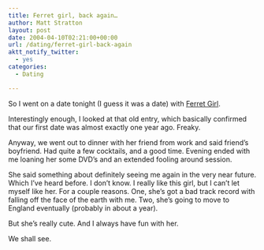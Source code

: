 ```yaml
---
title: Ferret girl, back again…
author: Matt Stratton
layout: post
date: 2004-04-10T02:21:00+00:00
url: /dating/ferret-girl-back-again
aktt_notify_twitter:
  - yes
categories:
  - Dating

---
```

So I went on a date tonight (I guess it was a date) with [Ferret Girl][1].

Interestingly enough, I looked at that old entry, which basically confirmed that our first date was almost exactly one year ago. Freaky.

Anyway, we went out to dinner with her friend from work and said friend&#8217;s boyfriend. Had quite a few cocktails, and a good time. Evening ended with me loaning her some DVD&#8217;s and an extended fooling around session.

She said something about definitely seeing me again in the very near future. Which I&#8217;ve heard before. I don&#8217;t know. I really like this girl, but I can&#8217;t let myself like her. For a couple reasons. One, she&#8217;s got a bad track record with falling off the face of the earth with me. Two, she&#8217;s going to move to England eventually (probably in about a year).

But she&#8217;s really cute. And I always have fun with her.

We shall see.

 [1]: https://www.livejournal.com/users/mugsy1274/115673.html